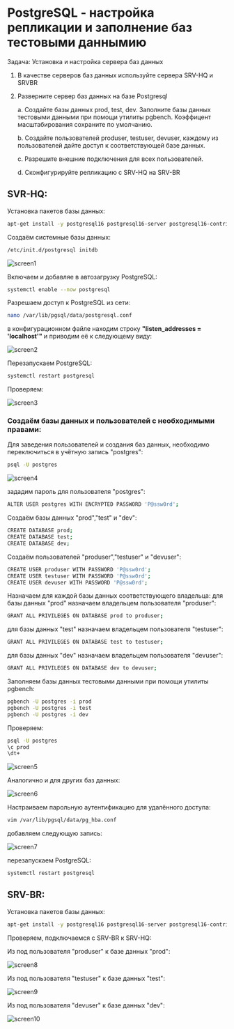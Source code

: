# PostgreSQL - настройка репликации и заполнение баз тестовыми даннымию

Задача:
Установка и настройка сервера баз данных

1) В качестве серверов баз данных используйте сервера SRV-HQ и SRVBR
2) Разверните сервер баз данных на базе Postgresql
    
    a. Создайте базы данных prod, test, dev. Заполните базы данных тестовыми данными при помощи утилиты pgbench. Коэффицент масштабирования сохраните по умолчанию.
    
    b. Создайте пользователей produser, testuser, devuser, каждому из пользователей дайте доступ к соответствующей базе данных.
    
    c. Разрешите внешние подключения для всех пользователей.
    
    d. Сконфигурируйте репликацию с SRV-HQ на SRV-BR


## SVR-HQ:
Установка пакетов базы данных:

``` bash
apt-get install -y postgresql16 postgresql16-server postgresql16-contrib
```

Создаём системные базы данных:

``` bash
/etc/init.d/postgresql initdb
```

![screen1](https://github.com/Tiimgll/Profis/blob/main/pic/1.PostgreSQL%20-%20%D0%BD%D0%B0%D1%81%D1%82%D1%80%D0%BE%D0%B9%D0%BA%D0%B0%20%D1%80%D0%B5%D0%BF%D0%BB%D0%B8%D0%BA%D0%B0%D1%86%D0%B8%D0%B8%20%D0%B8%20%D0%B7%D0%B0%D0%BF%D0%BE%D0%BB%D0%BD%D0%B5%D0%BD%D0%B8%D0%B5%20%D0%B1%D0%B0%D0%B7%20%D1%82%D0%B5%D1%81%D1%82%D0%BE%D0%B2%D1%8B%D0%BC%D0%B8%20%D0%B4%D0%B0%D0%BD%D0%BD%D1%8B%D0%BC%D0%B8%D1%8E.png)

Включаем и добавляе в автозагрузку PostgreSQL:

``` bash
systemctl enable --now postgresql
```

Разрешаем доступ к PostgreSQL из сети:

``` bash
nano /var/lib/pgsql/data/postgresql.conf
```

в конфигурационном файле находим строку **"listen_addresses = 'localhost'"** и приводим её к следующему виду:

![screen2](https://github.com/Tiimgll/Profis/blob/main/pic/2.PostgreSQL%20-%20%D0%BD%D0%B0%D1%81%D1%82%D1%80%D0%BE%D0%B9%D0%BA%D0%B0%20%D1%80%D0%B5%D0%BF%D0%BB%D0%B8%D0%BA%D0%B0%D1%86%D0%B8%D0%B8%20%D0%B8%20%D0%B7%D0%B0%D0%BF%D0%BE%D0%BB%D0%BD%D0%B5%D0%BD%D0%B8%D0%B5%20%D0%B1%D0%B0%D0%B7%20%D1%82%D0%B5%D1%81%D1%82%D0%BE%D0%B2%D1%8B%D0%BC%D0%B8%20%D0%B4%D0%B0%D0%BD%D0%BD%D1%8B%D0%BC%D0%B8%D1%8E.png)

Перезапускаем PostgreSQL:

``` bash
systemctl restart postgresql
```

Проверяем:

![screen3](https://github.com/Tiimgll/Profis/blob/main/pic/3.PostgreSQL%20-%20%D0%BD%D0%B0%D1%81%D1%82%D1%80%D0%BE%D0%B9%D0%BA%D0%B0%20%D1%80%D0%B5%D0%BF%D0%BB%D0%B8%D0%BA%D0%B0%D1%86%D0%B8%D0%B8%20%D0%B8%20%D0%B7%D0%B0%D0%BF%D0%BE%D0%BB%D0%BD%D0%B5%D0%BD%D0%B8%D0%B5%20%D0%B1%D0%B0%D0%B7%20%D1%82%D0%B5%D1%81%D1%82%D0%BE%D0%B2%D1%8B%D0%BC%D0%B8%20%D0%B4%D0%B0%D0%BD%D0%BD%D1%8B%D0%BC%D0%B8%D1%8E.png)

### Создаём базы данных и пользователей с необходимыми правами:
Для заведения пользователей и создания баз данных, необходимо 
переключиться в учётную запись "postgres":

``` bash
psql -U postgres
```

![screen4](https://github.com/Tiimgll/Profis/blob/main/pic/4.PostgreSQL%20-%20%D0%BD%D0%B0%D1%81%D1%82%D1%80%D0%BE%D0%B9%D0%BA%D0%B0%20%D1%80%D0%B5%D0%BF%D0%BB%D0%B8%D0%BA%D0%B0%D1%86%D0%B8%D0%B8%20%D0%B8%20%D0%B7%D0%B0%D0%BF%D0%BE%D0%BB%D0%BD%D0%B5%D0%BD%D0%B8%D0%B5%20%D0%B1%D0%B0%D0%B7%20%D1%82%D0%B5%D1%81%D1%82%D0%BE%D0%B2%D1%8B%D0%BC%D0%B8%20%D0%B4%D0%B0%D0%BD%D0%BD%D1%8B%D0%BC%D0%B8%D1%8E.png)

зададим пароль для пользователя "postgres":

``` bash
ALTER USER postgres WITH ENCRYPTED PASSWORD 'P@ssw0rd';
```

Создаём базы данных "prod","test" и "dev":

``` bash
CREATE DATABASE prod;
CREATE DATABASE test;
CREATE DATABASE dev;
```

Создаём пользователей "produser","testuser" и "devuser":

``` bash
CREATE USER produser WITH PASSWORD 'P@ssw0rd';
CREATE USER testuser WITH PASSWORD 'P@ssw0rd';
CREATE USER devuser WITH PASSWORD 'P@ssw0rd';
```

Назначаем для каждой базы данных соответствующего владельца:
    для базы данных "prod" назначаем владельцем пользователя "produser":

``` bash
GRANT ALL PRIVILEGES ON DATABASE prod to produser;
```

для базы данных "test" назначаем владельцем пользователя "testuser":

``` bash
GRANT ALL PRIVILEGES ON DATABASE test to testuser;
```

для базы данных "dev" назначаем владельцем пользователя "devuser":

``` bash
GRANT ALL PRIVILEGES ON DATABASE dev to devuser;
```

Заполняем базы данных тестовыми данными при помощи утилиты pgbench:

``` bash
pgbench -U postgres -i prod
pgbench -U postgres -i test
pgbench -U postgres -i dev
```

Проверяем:

``` bash
psql -U postgres
\c prod
\dt+
```

![screen5](https://github.com/Tiimgll/Profis/blob/main/pic/5.PostgreSQL%20-%20%D0%BD%D0%B0%D1%81%D1%82%D1%80%D0%BE%D0%B9%D0%BA%D0%B0%20%D1%80%D0%B5%D0%BF%D0%BB%D0%B8%D0%BA%D0%B0%D1%86%D0%B8%D0%B8%20%D0%B8%20%D0%B7%D0%B0%D0%BF%D0%BE%D0%BB%D0%BD%D0%B5%D0%BD%D0%B8%D0%B5%20%D0%B1%D0%B0%D0%B7%20%D1%82%D0%B5%D1%81%D1%82%D0%BE%D0%B2%D1%8B%D0%BC%D0%B8%20%D0%B4%D0%B0%D0%BD%D0%BD%D1%8B%D0%BC%D0%B8%D1%8E.png)

Аналогично и для других баз данных:

![screen6](https://github.com/Tiimgll/Profis/blob/main/pic/6.PostgreSQL%20-%20%D0%BD%D0%B0%D1%81%D1%82%D1%80%D0%BE%D0%B9%D0%BA%D0%B0%20%D1%80%D0%B5%D0%BF%D0%BB%D0%B8%D0%BA%D0%B0%D1%86%D0%B8%D0%B8%20%D0%B8%20%D0%B7%D0%B0%D0%BF%D0%BE%D0%BB%D0%BD%D0%B5%D0%BD%D0%B8%D0%B5%20%D0%B1%D0%B0%D0%B7%20%D1%82%D0%B5%D1%81%D1%82%D0%BE%D0%B2%D1%8B%D0%BC%D0%B8%20%D0%B4%D0%B0%D0%BD%D0%BD%D1%8B%D0%BC%D0%B8%D1%8E.png)

Настраиваем парольную аутентификацию для удалённого доступа:

``` bash
vim /var/lib/pgsql/data/pg_hba.conf
```

добавляем следующую запись:

![screen7](https://github.com/Tiimgll/Profis/blob/main/pic/7.PostgreSQL%20-%20%D0%BD%D0%B0%D1%81%D1%82%D1%80%D0%BE%D0%B9%D0%BA%D0%B0%20%D1%80%D0%B5%D0%BF%D0%BB%D0%B8%D0%BA%D0%B0%D1%86%D0%B8%D0%B8%20%D0%B8%20%D0%B7%D0%B0%D0%BF%D0%BE%D0%BB%D0%BD%D0%B5%D0%BD%D0%B8%D0%B5%20%D0%B1%D0%B0%D0%B7%20%D1%82%D0%B5%D1%81%D1%82%D0%BE%D0%B2%D1%8B%D0%BC%D0%B8%20%D0%B4%D0%B0%D0%BD%D0%BD%D1%8B%D0%BC%D0%B8%D1%8E.png)

перезапускаем PostgreSQL:

``` bash
systemctl restart postgresql
```

## SRV-BR:
Установка пакетов базы данных:

``` bash
apt-get install -y postgresql16 postgresql16-server postgresql16-contrib
```

Проверяем, подключаемся с SRV-BR к SRV-HQ:

Из под пользователя "produser" к базе данных "prod":

![screen8](https://github.com/Tiimgll/Profis/blob/main/pic/8.PostgreSQL%20-%20%D0%BD%D0%B0%D1%81%D1%82%D1%80%D0%BE%D0%B9%D0%BA%D0%B0%20%D1%80%D0%B5%D0%BF%D0%BB%D0%B8%D0%BA%D0%B0%D1%86%D0%B8%D0%B8%20%D0%B8%20%D0%B7%D0%B0%D0%BF%D0%BE%D0%BB%D0%BD%D0%B5%D0%BD%D0%B8%D0%B5%20%D0%B1%D0%B0%D0%B7%20%D1%82%D0%B5%D1%81%D1%82%D0%BE%D0%B2%D1%8B%D0%BC%D0%B8%20%D0%B4%D0%B0%D0%BD%D0%BD%D1%8B%D0%BC%D0%B8%D1%8E.png)

Из под пользователя "testuser" к базе данных "test":

![screen9](https://github.com/Tiimgll/Profis/blob/main/pic/9.PostgreSQL%20-%20%D0%BD%D0%B0%D1%81%D1%82%D1%80%D0%BE%D0%B9%D0%BA%D0%B0%20%D1%80%D0%B5%D0%BF%D0%BB%D0%B8%D0%BA%D0%B0%D1%86%D0%B8%D0%B8%20%D0%B8%20%D0%B7%D0%B0%D0%BF%D0%BE%D0%BB%D0%BD%D0%B5%D0%BD%D0%B8%D0%B5%20%D0%B1%D0%B0%D0%B7%20%D1%82%D0%B5%D1%81%D1%82%D0%BE%D0%B2%D1%8B%D0%BC%D0%B8%20%D0%B4%D0%B0%D0%BD%D0%BD%D1%8B%D0%BC%D0%B8%D1%8E.png)

Из под пользователя "devuser" к базе данных "dev":

![screen10](https://github.com/Tiimgll/Profis/blob/main/pic/10.PostgreSQL%20-%20%D0%BD%D0%B0%D1%81%D1%82%D1%80%D0%BE%D0%B9%D0%BA%D0%B0%20%D1%80%D0%B5%D0%BF%D0%BB%D0%B8%D0%BA%D0%B0%D1%86%D0%B8%D0%B8%20%D0%B8%20%D0%B7%D0%B0%D0%BF%D0%BE%D0%BB%D0%BD%D0%B5%D0%BD%D0%B8%D0%B5%20%D0%B1%D0%B0%D0%B7%20%D1%82%D0%B5%D1%81%D1%82%D0%BE%D0%B2%D1%8B%D0%BC%D0%B8%20%D0%B4%D0%B0%D0%BD%D0%BD%D1%8B%D0%BC%D0%B8%D1%8E.png)

